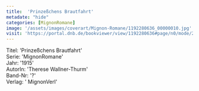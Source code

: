 ```yaml
---
title:  'Prinzeßchens Brautfahrt'
metadate: "hide"
categories: [MignonRomane]
image: '/assets/images/coverart/Mignon-Romane/1192280636_00000010.jpg'
visit: 'https://portal.dnb.de/bookviewer/view/1192280636#page/n0/mode/2up'
---
```

Titel: 'Prinzeßchens Brautfahrt' <br>
Serie: 'MignonRomane' <br>
Jahr: '1915' <br>
AutorIn: 'Therese Wallner-Thurm' <br>
Band-Nr: '?' <br>
Verlag: ' MignonVerl'